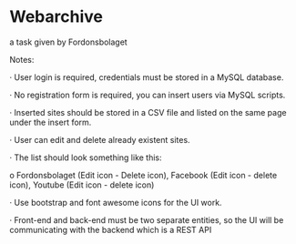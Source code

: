 # Webarchive
a task given by Fordonsbolaget 

Notes:

·  User login is required, credentials must be stored in a MySQL database.

·  No registration form is required, you can insert users via MySQL scripts.

·  Inserted sites should be stored in a CSV file and listed on the same page under the insert form.

·  User can edit and delete already existent sites.

·  The list should look something like this:

o Fordonsbolaget (Edit icon - Delete icon), Facebook (Edit icon - delete icon), Youtube (Edit icon - delete icon)

·  Use bootstrap and font awesome icons for the UI work.

·  Front-end and back-end must be two separate entities, so the UI will be communicating with the backend which is a REST API
